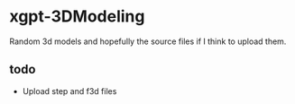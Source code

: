 # xgpt-3DModeling
Random 3d models and hopefully the source files if I think to upload them. 

## todo
* Upload step and f3d files
